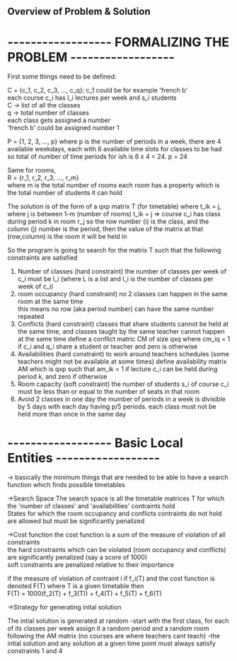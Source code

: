 ## Overview of Problem & Solution


# ------------------ FORMALIZING THE PROBLEM ------------------

First some things need to be defined:   
  
C = {c_1, c_2, c_3, ..., c_q}; c_1 could be for example 'french b'  
    each course c_i has l_i lectures per week and s_i students  
C -> list of all the classes  
q -> total number of classes    
    each class gets assigned a number  
    'french b' could be assigned number 1  


P = {1, 2, 3, ..., p}
where p is the number of periods in a week,
there are 4 available weekdays, each with 6 available time slots for classes to be had
so total of number of time periods for ish is 6 x 4 = 24. 
p = 24

Same for rooms,  
R = {r_1, r_2, r_3, ..., r_m}  
where m is the total number of rooms 
each room has a property which is the total number of students it can hold  

The solution is of the form of a qxp matrix T (for timetable) 
    where t_ik = j, where j is between 1-m (number of rooms) 
    t_ik = j => course c_i has class during period k in room r_j 
        so the row number (i) is the class, and the column (j) number is the period, then the value of the matrix at that (row,column) is the room it will be held in 
     
So the program is going to search for the matrix T such that the following constraints are satisfied 
  1. Number of classes (hard constraint) 
     the number of classes per week of c_i must be l_i (where L is a list and l_i is the number of classes per week of c_i) 
  2. room occupancy (hard constraint) 
     no 2 classes can happen in the same room at the same time  
     this means no row (aka period number) can have the same number repeated 
  3. Conflicts (hard constraint) 
     classes that share students cannot be held at the same time, and classes taught by the same teacher cannot happen at the same time
     define a conflict matric CM of size qxq where cm_iq = 1 if c_i and q_i share a student or teacher and zero is otherwise
  4. Availabilities (hard constraint)
        to work around teachers schedules (some teachers might not be available at some times)
        define availability matrix AM which is qxp such that am_ik = 1 if lecture c_i can be held during period k, and zero if otherwise
  5. Room capacity (soft constraint)
        the number of students s_i of course c_i must be less than or equal to the number of seats in that room
  6. Avoid 2 classes in one day
        the mumber of periods in a week is divisible by 5 days with each day having p/5 periods. 
        each class must not be held more than once in the same day


# ------------------ Basic Local Entities ------------------
&rarr; basically the minimum things that are needed to be able to have a search function which finds possible timetables 

&rarr;Search Space
    The search space is all the timetable matrices T for which the 'number of classes' and 'availabilities' contraints hold \
    States for which the room occupancy and conflicts contraints do not hold are allowed but must be significantly penalized 

&rarr;Cost function
    the cost function is a sum of the measure of violation of all constraints \
    the hard constraints which can be violated (room occupancy and conflicts) are significantly penalized (say a score of 1000) \
    soft constraints are penalized relative to their importance

if the measure of violation of contraint i if f_i(T) and the cost function is denoted F(T) where T is a given timetable then \
    F(T) = 1000(f_2(T) + f_3(T)) + f_4(T) + f_5(T) + f_6(T)

&rarr;Strategy for generating inital solution

The intial solution is generated at random
    -start with the first class, for each of its classes per week assign it a random period and a random room following the AM matrix (no courses are where teachers cant teach)
    -the intial solution and any solution at a given time point must always satisfy constraints 1 and 4




